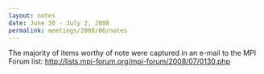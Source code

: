 ```yaml
---
layout: notes
date: June 30 - July 2, 2008
permalink: meetings/2008/06/notes
---
```


The majority of items worthy of note were captured in an e-mail to the 
MPI Forum list: http://lists.mpi-forum.org/mpi-forum/2008/07/0130.php